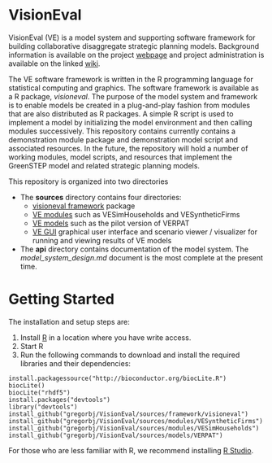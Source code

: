 # VisionEval #
VisionEval (VE) is a model system and supporting software framework for building collaborative disaggregate strategic planning models. Background information is available on the project [webpage](https://gregorbj.github.io/VisionEval/) and project administration is available on the linked [wiki](https://github.com/gregorbj/VisionEval/wiki).

The VE software framework is written in the R programming language for statistical computing and graphics. The software framework is available as a R package, *visioneval*. The purpose of the model system and framework is to enable models be created in a plug-and-play fashion from modules that are also distributed as R packages. A simple R script is used to implement a model by initializing the model environment and then calling modules successively. This repository contains currently contains a demonstration module package and demonstration model script and associated resources. In the future, the repository will hold a number of working modules, model scripts, and resources that implement the GreenSTEP model and related strategic planning models.

This repository is organized into two directories
- The **sources** directory contains four directories:
  - [visioneval framework](https://gregorbj.github.io/VisionEval/sources/framework) package
  - [VE modules](https://gregorbj.github.io/VisionEval/sources/modules) such as VESimHouseholds and VESyntheticFirms
  - [VE models](https://gregorbj.github.io/VisionEval/sources/models) such as the pilot version of VERPAT
  - [VE GUI](https://gregorbj.github.io/VisionEval/sources/VEGUI) graphical user interface and scenario viewer / visualizer for running and viewing results of VE models
- The **api** directory contains documentation of the model system. The *model_system_design.md* document is the most complete at the present time.

# Getting Started
The installation and setup steps are:
  1. Install [R](https://cran.r-project.org) in a location where you have write access.
  2. Start R
  3. Run the following commands to download and install the required libraries and their dependencies:

```
install.packagessource("http://bioconductor.org/biocLite.R")
biocLite()
biocLite("rhdf5")
install.packages("devtools")
library("devtools")
install_github("gregorbj/VisionEval/sources/framework/visioneval")
install_github("gregorbj/VisionEval/sources/modules/VESyntheticFirms")
install_github("gregorbj/VisionEval/sources/modules/VESimHouseholds")
install_github("gregorbj/VisionEval/sources/models/VERPAT")
```

For those who are less familiar with R, we recommend installing [R Studio](https://www.rstudio.com/home/).